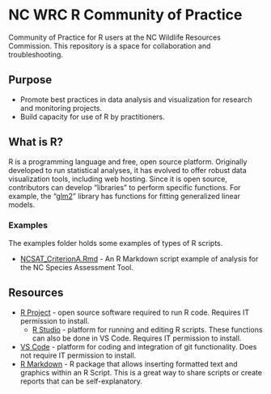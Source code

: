 # NC WRC R Community of Practice
Community of Practice for R users at the NC Wildlife Resources Commission. This repository is a space for collaboration and troubleshooting.

## Purpose

- Promote best practices in data analysis and visualization for research and monitoring projects.
- Build capacity for use of R by practitioners.

## What is R?
R is a programming language and free, open source platform. Originally developed to run statistical analyses, it has evolved to offer robust data visualization tools, including web hosting. Since it is open source, contributors can develop “libraries” to perform specific functions. For example, the “[glm2](https://cran.r-project.org/web/packages/glm2/glm2.pdf)” library has functions for fitting generalized linear models.

### Examples
The examples folder holds some examples of types of R scripts.

* [NCSAT_CriterionA.Rmd](examples/NCSAT_CriterionA.Rmd) - An R Markdown script example of analysis for the NC Species Assessment Tool.

## Resources
* [R Project](https://www.r-project.org/) - open source software required to run R code. Requires IT permission to install.
    * [R Studio](https://posit.co/download/rstudio-desktop/) - platform for running and editing R scripts. These functions can also be done in VS Code. Requires IT permission to install.
* [VS Code](https://apps.microsoft.com/detail/XP9KHM4BK9FZ7Q?hl=en-US&gl=US&ocid=pdpshare) - platform for coding and integration of git functionality. Does not require IT permission to install.
* [R Markdown](https://rmarkdown.rstudio.com/) - R package that allows inserting formatted text and graphics within an R Script. This is a great way to share scripts or create reports that can be self-explanatory.

